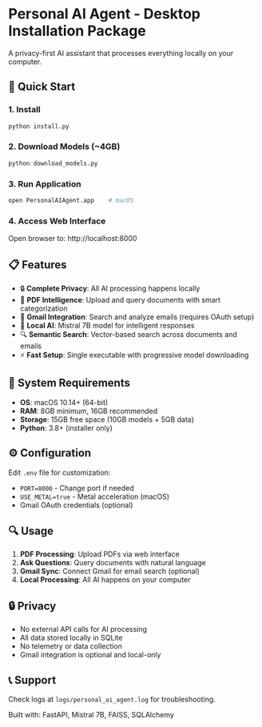 # Personal AI Agent - Desktop Installation Package

A privacy-first AI assistant that processes everything locally on your computer.

## 🚀 Quick Start

### 1. Install
```bash
python install.py
```

### 2. Download Models (~4GB)
```bash
python download_models.py
```

### 3. Run Application
```bash
open PersonalAIAgent.app    # macOS
```

### 4. Access Web Interface
Open browser to: http://localhost:8000

## 📋 Features

- 🔒 **Complete Privacy**: All AI processing happens locally
- 📄 **PDF Intelligence**: Upload and query documents with smart categorization
- 📧 **Gmail Integration**: Search and analyze emails (requires OAuth setup)
- 🤖 **Local AI**: Mistral 7B model for intelligent responses
- 🔍 **Semantic Search**: Vector-based search across documents and emails
- ⚡ **Fast Setup**: Single executable with progressive model downloading

## 🔧 System Requirements

- **OS**: macOS 10.14+ (64-bit)
- **RAM**: 8GB minimum, 16GB recommended
- **Storage**: 15GB free space (10GB models + 5GB data)
- **Python**: 3.8+ (installer only)

## ⚙️ Configuration

Edit `.env` file for customization:
- `PORT=8000` - Change port if needed
- `USE_METAL=true` - Metal acceleration (macOS)
- Gmail OAuth credentials (optional)

## 🔍 Usage

1. **PDF Processing**: Upload PDFs via web interface
2. **Ask Questions**: Query documents with natural language
3. **Gmail Sync**: Connect Gmail for email search (optional)
4. **Local Processing**: All AI happens on your computer

## 🔒 Privacy

- No external API calls for AI processing
- All data stored locally in SQLite
- No telemetry or data collection
- Gmail integration is optional and local-only

## 📞 Support

Check logs at `logs/personal_ai_agent.log` for troubleshooting.

Built with: FastAPI, Mistral 7B, FAISS, SQLAlchemy